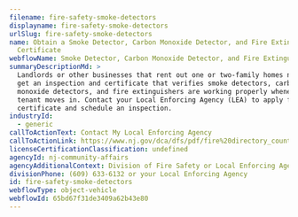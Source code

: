 ```yaml
---
filename: fire-safety-smoke-detectors
displayname: fire-safety-smoke-detectors
urlSlug: fire-safety-smoke-detectors
name: Obtain a Smoke Detector, Carbon Monoxide Detector, and Fire Extinguisher
  Certificate
webflowName: Smoke Detector, Carbon Monoxide Detector, and Fire Extinguisher Certificate
summaryDescriptionMd: >
  Landlords or other businesses that rent out one or two-family homes need to
  get an inspection and certificate that verifies smoke detectors, carbon
  monoxide detectors, and fire extinguishers are working properly whenever a new
  tenant moves in. Contact your Local Enforcing Agency (LEA) to apply for the
  certificate and schedule an inspection.
industryId:
  - generic
callToActionText: Contact My Local Enforcing Agency
callToActionLink: https://www.nj.gov/dca/dfs/pdf/fire%20directory_county%20summary/fire_code_enforcement_director.pdf
licenseCertificationClassification: undefined
agencyId: nj-community-affairs
agencyAdditionalContext: Division of Fire Safety or Local Enforcing Agency
divisionPhone: (609) 633-6132 or your Local Enforcing Agency
id: fire-safety-smoke-detectors
webflowType: object-vehicle
webflowId: 65bd67f31de3409a62b43e80
---
```

